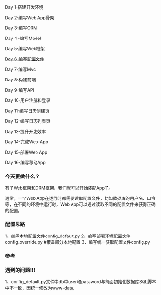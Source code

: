 Day 1-搭建开发环境

Day 2-编写Web App骨架

Day 3-编写ORM

Day 4 -编写Model

Day 5-编写Web框架

<u>Day 6-编写配置文件</u>

Day 7-编写Mvc

Day 8-构建前端

Day 9-编写API

Day 10-用户注册和登录

Day 11-编写日志创建页

Day 12-编写日志列表页

Day 13-提升开发效率

Day 14-完成Web-App

Day 15-部署Web App

Day 16-编写移动App



### 今天要做什么？

有了Web框架和ORM框架，我们就可以开始装配App了。

通常，一个Web App在运行时都需要读取配置文件，比如数据库的用户名、口令等，在不同的环境中运行时，Web App可以通过读取不同的配置文件来获得正确的配置。



### 配置思路
1、编写本地配置文件config_default.py
2、编写部署环境配置文件config_override.py   #覆盖部分本地配置
3、编写统一获取配置文件config.py



### 参考




### 遇到的问题!!!

1、config_default.py文件中db中user和password与前面初始化数据库SQL脚本中不一致，因统一修改为www-data.